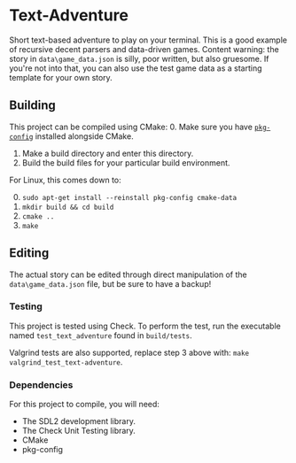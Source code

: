 # Text-Adventure
Short text-based adventure to play on your terminal. This is a good example of recursive decent parsers and data-driven games.
Content warning: the story in `data\game_data.json` is silly, poor written, but also gruesome. If you're not into that, you can
also use the test game data as a starting template for your own story.

## Building
This project can be compiled using CMake:
0. Make sure you have [`pkg-config`](https://en.wikipedia.org/wiki/Pkg-config) installed alongside CMake.
1. Make a build directory and enter this directory.
2. Build the build files for your particular build environment.

For Linux, this comes down to:

0. `sudo apt-get install --reinstall pkg-config cmake-data`
1. `mkdir build && cd build`
2. `cmake ..`
3. `make`

## Editing
The actual story can be edited through direct manipulation of the `data\game_data.json` file, 
but be sure to have a backup!

### Testing
This project is tested using Check. To perform the test, run the executable 
named `test_text_adventure` found in `build/tests`.

Valgrind tests are also supported, replace step 3 above with: `make valgrind_test_text-adventure`.

### Dependencies
For this project to compile, you will need:
- The SDL2 development library.
- The Check Unit Testing library.
- CMake
- pkg-config